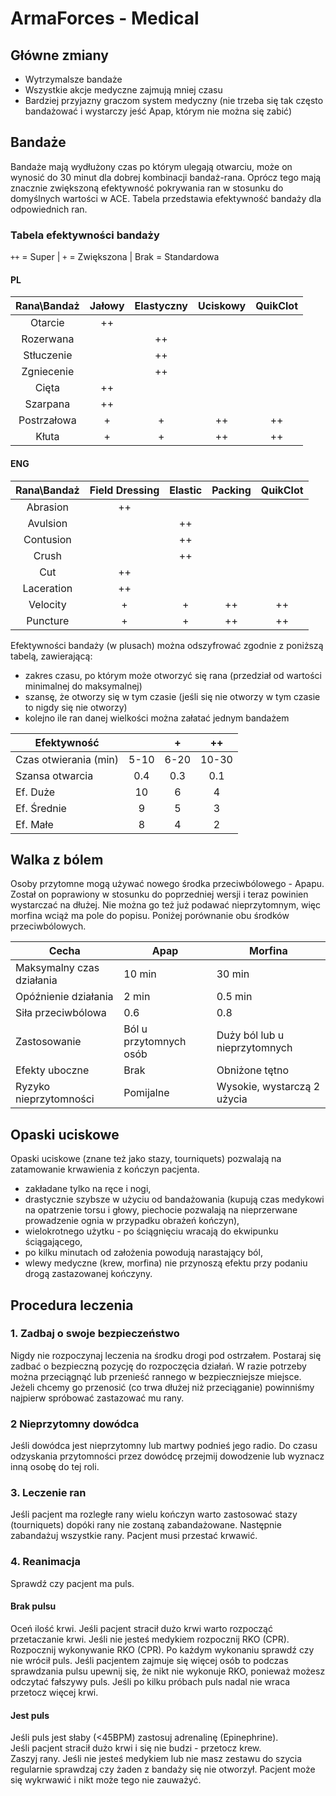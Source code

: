 # ArmaForces - Medical

## Główne zmiany

- Wytrzymalsze bandaże
- Wszystkie akcje medyczne zajmują mniej czasu
- Bardziej przyjazny graczom system medyczny (nie trzeba się tak często bandażować i wystarczy jeść Apap, którym nie można się zabić)

## Bandaże
Bandaże mają wydłużony czas po którym ulegają otwarciu, może on wynosić do 30 minut dla dobrej kombinacji bandaż-rana. Oprócz tego mają znacznie zwiększoną efektywność pokrywania ran w stosunku do domyślnych wartości w ACE. Tabela przedstawia efektywność bandaży dla odpowiednich ran.

### Tabela efektywności bandaży

`++` = Super | `+` = Zwiększona | Brak = Standardowa

#### PL
| Rana\Bandaż | Jałowy | Elastyczny | Uciskowy | QuikClot |
|:-----------:|:------:|:----------:|:--------:|:--------:|
|   Otarcie   |   ++   |            |          |          |
|  Rozerwana  |        |     ++     |          |          |
|  Stłuczenie |        |     ++     |          |          |
|  Zgniecenie |        |     ++     |          |          |
|    Cięta    |   ++   |            |          |          |
|   Szarpana  |   ++   |            |          |          |
| Postrzałowa |    +   |      +     |    ++    |    ++    |
|    Kłuta    |    +   |      +     |    ++    |    ++    |

#### ENG
| Rana\Bandaż | Field Dressing |  Elastic  |  Packing | QuikClot |
|:-----------:|:--------------:|:---------:|:--------:|:--------:|
|   Abrasion  |       ++       |           |          |          |
|  Avulsion   |                |     ++    |          |          |
|  Contusion  |                |     ++    |          |          |
|    Crush    |                |     ++    |          |          |
|     Cut     |       ++       |           |          |          |
|  Laceration |       ++       |           |          |          |
|   Velocity  |        +       |      +    |    ++    |    ++    |
|   Puncture  |        +       |      +    |    ++    |    ++    |

Efektywności bandaży (w plusach) można odszyfrować zgodnie z poniższą tabelą, zawierającą:

- zakres czasu, po którym może otworzyć się rana (przedział od wartości minimalnej do maksymalnej)
- szansę, że otworzy się w tym czasie (jeśli się nie otworzy w tym czasie to nigdy się nie otworzy)
- kolejno ile ran danej wielkości można załatać jednym bandażem

| Efektywność           |      | +    | ++    |
|-----------------------|:----:|:----:|:-----:|
| Czas otwierania (min) | 5-10 | 6-20 | 10-30 |
| Szansa otwarcia       | 0.4  | 0.3  | 0.1   |
| Ef. Duże              | 10   | 6    | 4     |
| Ef. Średnie           | 9    | 5    | 3     |
| Ef. Małe              | 8    | 4    | 2     |

## Walka z bólem

Osoby przytomne mogą używać nowego środka przeciwbólowego - Apapu. Został on poprawiony w stosunku do poprzedniej wersji i teraz powinien wystarczać na dłużej. Nie można go też już podawać nieprzytomnym, więc morfina wciąż ma pole do popisu. Poniżej porównanie obu środków przeciwbólowych.

| Cecha                     | Apap                   | Morfina                       |
|---------------------------|------------------------|-------------------------------|
| Maksymalny czas działania | 10 min                 | 30 min                        |
| Opóźnienie działania      | 2 min                  | 0.5 min                       |
| Siła przeciwbólowa        | 0.6                    | 0.8                           |
| Zastosowanie              | Ból u przytomnych osób | Duży ból lub u nieprzytomnych |
| Efekty uboczne            | Brak                   | Obniżone tętno                |
| Ryzyko nieprzytomności    | Pomijalne              | Wysokie, wystarczą 2 użycia   |

## Opaski uciskowe

Opaski uciskowe (znane też jako stazy, tourniquets) pozwalają na zatamowanie krwawienia z kończyn pacjenta.

- zakładane tylko na ręce i nogi,
- drastycznie szybsze w użyciu od bandażowania (kupują czas medykowi na opatrzenie torsu i głowy, piechocie pozwalają na nieprzerwane prowadzenie ognia w przypadku obrażeń kończyn),
- wielokrotnego użytku - po ściągnięciu wracają do ekwipunku ściągającego,
- po kilku minutach od założenia powodują narastający ból,
- wlewy medyczne (krew, morfina) nie przynoszą efektu przy podaniu drogą zastazowanej kończyny.

## Procedura leczenia

### 1. Zadbaj o swoje bezpieczeństwo
Nigdy nie rozpoczynaj leczenia na środku drogi pod ostrzałem. Postaraj się zadbać o bezpieczną pozycję do rozpoczęcia działań. W razie potrzeby można przeciągnąć lub przenieść rannego w bezpieczniejsze miejsce. Jeżeli chcemy go przenosić (co trwa dłużej niż przeciąganie) powinniśmy najpierw spróbować zastazować mu rany.

### 2 Nieprzytomny dowódca
Jeśli dowódca jest nieprzytomny lub martwy podnieś jego radio. Do czasu odzyskania przytomności przez dowódcę przejmij dowodzenie lub wyznacz inną osobę do tej roli. 

### 3. Leczenie ran
Jeśli pacjent ma rozległe rany wielu kończyn warto zastosować stazy (tourniquets) dopóki rany nie zostaną zabandażowane. Następnie zabandażuj wszystkie rany. Pacjent musi przestać krwawić. 

### 4. Reanimacja
Sprawdź czy pacjent ma puls.  
#### Brak pulsu 
Oceń ilość krwi. Jeśli pacjent stracił dużo krwi warto rozpocząć przetaczanie krwi. Jeśli nie jesteś medykiem rozpocznij RKO (CPR).
Rozpocznij wykonywanie RKO (CPR). Po każdym wykonaniu sprawdź czy nie wrócił puls. Jeśli pacjentem zajmuje się więcej osób to podczas sprawdzania pulsu upewnij się, że nikt nie wykonuje RKO, ponieważ możesz odczytać fałszywy puls. Jeśli po kilku próbach puls nadal nie wraca przetocz więcej krwi.   
#### Jest puls
Jeśli puls jest słaby (<45BPM) zastosuj adrenalinę (Epinephrine).   
Jeśli pacjent stracił dużo krwi i się nie budzi - przetocz krew.  
Zaszyj rany. Jeśli nie jesteś medykiem lub nie masz zestawu do szycia regularnie sprawdzaj czy żaden z bandaży się nie otworzył. Pacjent może się wykrwawić i nikt może tego nie zauważyć.
  
